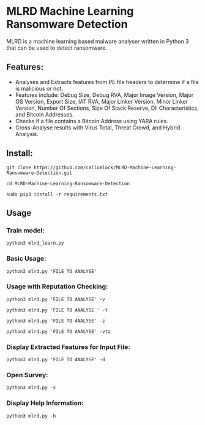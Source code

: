 # MLRD Machine Learning Ransomware Detection
MLRD is a machine learning based malware analyser written in Python 3 that can be used to detect ransomware.

## Features:
* Analyses and Extracts features from PE file headers to determine if a file is malicious or not.
* Features include: Debug Size, Debug RVA, Major Image Version, Major OS Version, Export Size, IAT RVA, Major Linker Version, Minor Linker Version, Number Of Sections, Size Of Stack Reserve, Dll Characteristics, and Bitcoin Addresses.
* Checks if a file contains a Bitcoin Address using YARA rules.
* Cross-Analyse results with Virus Total, Threat Crowd, and Hybrid Analysis.

## Install:
```
git clone https://github.com/callumlock/MLRD-Machine-Learning-Ransomware-Detection.git

cd MLRD-Machine-Learning-Ransomware-Detection

sudo pip3 install -r requirements.txt
```
## Usage

### Train model:
```
python3 mlrd_learn.py
```

### Basic Usage:
```
python3 mlrd.py 'FILE TO ANALYSE'
```
### Usage with Reputation Checking:
```
python3 mlrd.py 'FILE TO ANALYSE' -v

python3 mlrd.py 'FILE TO ANALYSE ' -t

python3 mlrd.py 'FILE TO ANALYSE' -z

python3 mlrd.py 'FILE TO ANALYSE' -vtz
```
### Display Extracted Features for Input File:
```
python3 mlrd.py 'FILE TO ANALYSE' -d
```
### Open Survey:
```
python3 mlrd.py -s
```
### Display Help Information:
```
python3 mlrd.py -h
```